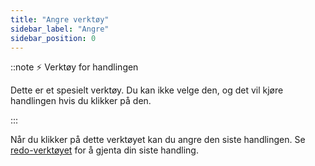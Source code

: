 ```yaml
---
title: "Angre verktøy"
sidebar_label: "Angre"
sidebar_position: 0
---
```


::note ⚡ Verktøy for handlingen

Dette er et spesielt verktøy. Du kan ikke velge den, og det vil kjøre handlingen hvis du klikker på den.

:::

Når du klikker på dette verktøyet kan du angre den siste handlingen. Se [redo-verktøyet](redo) for å gjenta din siste handling.

